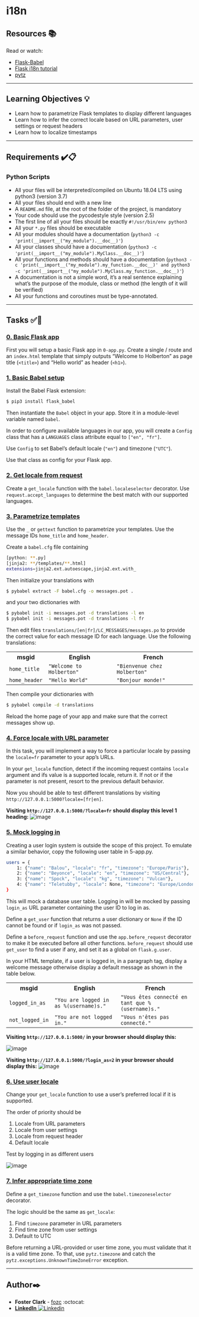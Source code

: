 # i18n

## Resources :books:
Read or watch:
* [Flask-Babel](https://python-babel.github.io/flask-babel/)
* [Flask i18n tutorial](https://blog.miguelgrinberg.com/post/the-flask-mega-tutorial-part-xiii-i18n-and-l10n)
* [pytz](https://sourceforge.net/projects/pytz/)

---

## Learning Objectives :bulb:

- Learn how to parametrize Flask templates to display different languages
- Learn how to infer the correct locale based on URL parameters, user settings or request headers
- Learn how to localize timestamps

---

## Requirements :heavy_check_mark::clipboard:
### Python Scripts
- All your files will be interpreted/compiled on Ubuntu 18.04 LTS using python3 (version 3.7)
- All your files should end with a new line
- A `README.md` file, at the root of the folder of the project, is mandatory
- Your code should use the pycodestyle style (version 2.5)
- The first line of all your files should be exactly `#!/usr/bin/env python3`
- All your `*.py` files should be executable
- All your modules should have a documentation (`python3 -c 'print(__import__("my_module").__doc__)'`)
- All your classes should have a documentation (`python3 -c 'print(__import__("my_module").MyClass.__doc__)'`)
- All your functions and methods should have a documentation (`python3 -c 'print(__import__("my_module").my_function.__doc__)' and python3 -c 'print(__import__("my_module").MyClass.my_function.__doc__)'`)
- A documentation is not a simple word, it’s a real sentence explaining what’s the purpose of the module, class or method (the length of it will be verified)
- All your functions and coroutines must be type-annotated.

---

## Tasks :white_check_mark::memo:

### [0. Basic Flask app](./0-app.py)
First you will setup a basic Flask app in `0-app.py`. Create a single / route and an `index.html` template that simply outputs “Welcome to Holberton” as page title (`<title>`) and “Hello world” as header (`<h1>`).


### [1. Basic Babel setup](./1-app.py)
Install the Babel Flask extension:
```sh
$ pip3 install flask_babel
```
Then instantiate the `Babel` object in your app. Store it in a module-level variable named `babel`.

In order to configure available languages in our app, you will create a `Config` class that has a `LANGUAGES` class attribute equal to `["en", "fr"]`.

Use `Config` to set Babel’s default locale (`"en"`) and timezone (`"UTC"`).

Use that class as config for your Flask app.


### [2. Get locale from request](./2-app.py)
Create a `get_locale` function with the `babel.localeselector` decorator. Use `request.accept_languages` to determine the best match with our supported languages.


### [3. Parametrize templates](./3-app.py)
Use the `_` or `gettext` function to parametrize your templates. Use the message IDs `home_title` and `home_header`.

Create a `babel.cfg` file containing
```sh
[python: **.py]
[jinja2: **/templates/**.html]
extensions=jinja2.ext.autoescape,jinja2.ext.with_
```
Then initialize your translations with
```sh
$ pybabel extract -F babel.cfg -o messages.pot .
```
and your two dictionaries with
```sh
$ pybabel init -i messages.pot -d translations -l en
$ pybabel init -i messages.pot -d translations -l fr
```
Then edit files `translations/[en|fr]/LC_MESSAGES/messages.po` to provide the correct value for each message ID for each language. Use the following translations:
<table>
  <tbody>
    <tr>
      <th>msgid</th>
      <th>English</th>
      <th>French</th>
    </tr>
    <tr>
      <td>
        <code>home_title</code>
      </td>
      <td>
        <code>"Welcome to Holberton"</code>
      </td>
      <td>
        <code>"Bienvenue chez Holberton"</code>
      </td>
    </tr>
    <tr>
      <td>
        <code>home_header</code>
      </td>
      <td>
        <code>"Hello World"</code>
      </td>
      <td>
        <code>"Bonjour monde!"</code>
      </td>
    </tr>
  </tbody>
</table>

Then compile your dictionaries with
```sh
$ pybabel compile -d translations
```
Reload the home page of your app and make sure that the correct messages show up.


### [4. Force locale with URL parameter](./4-app.py)
In this task, you will implement a way to force a particular locale by passing the `locale=fr` parameter to your app’s URLs.

In your `get_locale` function, detect if the incoming request contains `locale` argument and ifs value is a supported locale, return it. If not or if the parameter is not present, resort to the previous default behavior.

Now you should be able to test different translations by visiting `http://127.0.0.1:5000?locale=[fr|en]`.

**Visiting `http://127.0.0.1:5000/?locale=fr` should display this level 1 heading:**
![image](https://github.com/FosterClark48/holbertonschool-web_back_end/assets/105602291/8b0714af-3aa0-457f-8e6f-66802b52f516)


### [5. Mock logging in](./5-app.py)
Creating a user login system is outside the scope of this project. To emulate a similar behavior, copy the following user table in 5-app.py.
```sh
users = {
    1: {"name": "Balou", "locale": "fr", "timezone": "Europe/Paris"},
    2: {"name": "Beyonce", "locale": "en", "timezone": "US/Central"},
    3: {"name": "Spock", "locale": "kg", "timezone": "Vulcan"},
    4: {"name": "Teletubby", "locale": None, "timezone": "Europe/London"},
}
```
This will mock a database user table. Logging in will be mocked by passing `login_as` URL parameter containing the user ID to log in as.

Define a `get_user` function that returns a user dictionary or `None` if the ID cannot be found or if `login_as` was not passed.

Define a `before_request` function and use the `app.before_request` decorator to make it be executed before all other functions. `before_request` should use `get_user` to find a user if any, and set it as a global on `flask.g.user`.

In your HTML template, if a user is logged in, in a paragraph tag, display a welcome message otherwise display a default message as shown in the table below.
<table>
  <tbody>
    <tr>
      <th>msgid</th>
      <th>English</th>
      <th>French</th>
    </tr>
    <tr>
      <td>
        <code>logged_in_as</code>
      </td>
      <td>
        <code>"You are logged in as %(username)s."</code>
      </td>
      <td>
        <code>"Vous êtes connecté en tant que %(username)s."</code>
      </td>
    </tr>
    <tr>
      <td>
        <code>not_logged_in</code>
      </td>
      <td>
        <code>"You are not logged in."</code>
      </td>
      <td>
        <code>"Vous n'êtes pas connecté."</code>
      </td>
    </tr>
  </tbody>
</table>

**Visiting `http://127.0.0.1:5000/` in your browser should display this:**

![image](https://github.com/FosterClark48/holbertonschool-web_back_end/assets/105602291/00ec3110-2c14-4c8f-9849-5267fd074d6c)

**Visiting `http://127.0.0.1:5000/?login_as=2` in your browser should display this:**
![image](https://github.com/FosterClark48/holbertonschool-web_back_end/assets/105602291/4e884474-20a4-46a1-b0ab-e1960eb08185)


### [6. Use user locale](./6-app.py)
Change your `get_locale` function to use a user’s preferred local if it is supported.

The order of priority should be

  1. Locale from URL parameters
  2. Locale from user settings
  3. Locale from request header
  4. Default locale

Test by logging in as different users

![image](https://github.com/FosterClark48/holbertonschool-web_back_end/assets/105602291/f56240ef-08a0-4b31-b26f-a208a0132f33)


### [7. Infer appropriate time zone](./7-app.py)
Define a `get_timezone` function and use the `babel.timezoneselector` decorator.

The logic should be the same as `get_locale`:

  1. Find `timezone` parameter in URL parameters
  2. Find time zone from user settings
  3. Default to UTC

Before returning a URL-provided or user time zone, you must validate that it is a valid time zone. To that, use `pytz.timezone` and catch the `pytz.exceptions.UnknownTimeZoneError` exception.


---

## Author:black_nib:
- **Foster Clark** - [fozc](https://github.com/FosterClark48) :octocat:
- [**LinkedIn** ![Linkedin](https://i.stack.imgur.com/gVE0j.png)](https://www.linkedin.com/in/fosterclark12/)
